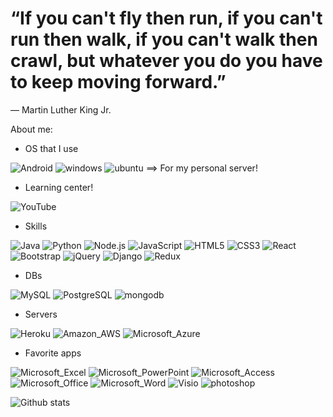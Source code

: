 

# “If you can't fly then run, if you can't run then walk, if you can't walk then crawl, but whatever you do you have to keep moving forward.”

― Martin Luther King Jr.


About me:

- OS that I use

<img src="https://img.shields.io/badge/Android-3DDC84?style=for-the-badge&logo=android&logoColor=white" alt="Android"> <img src="https://img.shields.io/badge/Windows-0078D6?style=for-the-badge&logo=windows&logoColor=white" alt="windows"> <img src="https://img.shields.io/badge/Ubuntu-E95420?style=for-the-badge&logo=ubuntu&logoColor=white" alt="ubuntu"> ==> For my personal server! 


- Learning center!

<img src="https://img.shields.io/badge/YouTube-FF0000?style=for-the-badge&logo=youtube&logoColor=white" alt="YouTube"> 

- Skills
<img src="https://img.shields.io/badge/Java-ED8B00?style=for-the-badge&logo=java&logoColor=white" alt="Java">  
<img src="https://img.shields.io/badge/Python-3776AB?style=for-the-badge&logo=python&logoColor=white" alt="Python"> 
<img src="https://img.shields.io/badge/Node.js-43853D?style=for-the-badge&logo=node.js&logoColor=white" alt="Node.js"> <img src="https://img.shields.io/badge/JavaScript-F7DF1E?style=for-the-badge&logo=javascript&logoColor=black" alt="JavaScript"> <img src="https://img.shields.io/badge/HTML5-E34F26?style=for-the-badge&logo=html5&logoColor=white" alt="HTML5"> <img src="https://img.shields.io/badge/CSS3-1572B6?style=for-the-badge&logo=css3&logoColor=white" alt="CSS3"> <img src="https://img.shields.io/badge/React-20232A?style=for-the-badge&logo=react&logoColor=61DAFB" alt="React"> <img src="https://img.shields.io/badge/Bootstrap-563D7C?style=for-the-badge&logo=bootstrap&logoColor=white" alt="Bootstrap"> <img src="https://img.shields.io/badge/jQuery-0769AD?style=for-the-badge&logo=jquery&logoColor=white" alt="jQuery"> <img src="https://img.shields.io/badge/Django-092E20?style=for-the-badge&logo=django&logoColor=white" alt="Django">
 <img src="https://img.shields.io/badge/Redux-593D88?style=for-the-badge&logo=redux&logoColor=white" alt="Redux">
	



- DBs

<img src="https://img.shields.io/badge/MySQL-00000F?style=for-the-badge&logo=mysql&logoColor=white" alt="MySQL"> <img src="https://img.shields.io/badge/PostgreSQL-316192?style=for-the-badge&logo=postgresql&logoColor=white" alt="PostgreSQL"> <img src="https://img.shields.io/badge/MongoDB-4EA94B?style=for-the-badge&logo=mongodb&logoColor=white" alt="mongodb">


- Servers

<img src="https://img.shields.io/badge/Heroku-430098?style=for-the-badge&logo=heroku&logoColor=white" alt="Heroku"> <img src="https://img.shields.io/badge/Amazon_AWS-232F3E?style=for-the-badge&logo=amazon-aws&logoColor=white" alt="Amazon_AWS"> <img src="https://img.shields.io/badge/Microsoft_Azure-0089D6?style=for-the-badge&logo=microsoft-azure&logoColor=white" alt="Microsoft_Azure">

- Favorite apps

<img src="https://img.shields.io/badge/Microsoft_Excel-217346?style=for-the-badge&logo=microsoft-excel&logoColor=white" alt="Microsoft_Excel">

<img src="https://img.shields.io/badge/Microsoft_PowerPoint-B7472A?style=for-the-badge&logo=microsoft-powerpoint&logoColor=white" alt="Microsoft_PowerPoint">

<img src="https://img.shields.io/badge/Microsoft_Access-A4373A?style=for-the-badge&logo=microsoft-access&logoColor=white" alt="Microsoft_Access">

<img src="https://img.shields.io/badge/Microsoft_Office-D83B01?style=for-the-badge&logo=microsoft-office&logoColor=white" alt="Microsoft_Office">


<img src="https://img.shields.io/badge/Microsoft_Word-2B579A?style=for-the-badge&logo=microsoft-word&logoColor=white" alt="Microsoft_Word">

<img src="https://img.shields.io/badge/Microsoft_Visio-3955A3?style=for-the-badgee&logo=microsoft-visio&logoColor=white" alt="Visio">

<img src="https://aleen42.github.io/badges/src/photoshop.svg" alt="photoshop">


![Github stats](https://github-readme-stats.vercel.app/api?username=yasha6081)

